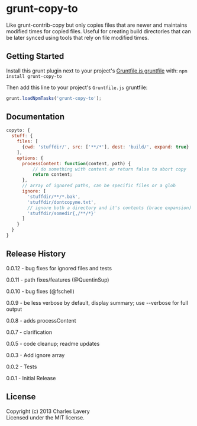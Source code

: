 # grunt-copy-to

Like grunt-contrib-copy but only copies files that are newer and maintains modified times for copied files. Useful for creating build directories that can be later synced using tools that rely on file modified times.

## Getting Started
Install this grunt plugin next to your project's [Gruntfile.js gruntfile][getting_started] with: `npm install grunt-copy-to`

Then add this line to your project's `Gruntfile.js` gruntfile:

```javascript
grunt.loadNpmTasks('grunt-copy-to');
```

[grunt]: http://gruntjs.com/
[getting_started]: https://github.com/gruntjs/grunt/blob/master/docs/getting_started.md

## Documentation

```javascript
copyto: {
  stuff: {
    files: [
      {cwd: 'stuffdir/', src: ['**/*'], dest: 'build/', expand: true}
    ],
    options: {
      processContent: function(content, path) {
          // do something with content or return false to abort copy
          return content;
      },
      // array of ignored paths, can be specific files or a glob
      ignore: [
        'stuffdir/**/*.bak',
        'stuffdir/dontcopyme.txt',
        // ignore both a directory and it's contents (brace expansion)
        'stuffdir/somedir{,/**/*}'
      ]
    }
  }
}
```

## Release History

0.0.12 - bug fixes for ignored files and tests

0.0.11 - path fixes/features (@QuentinSup)

0.0.10 - bug fixes (@fschell)

0.0.9 - be less verbose by default, display summary; use --verbose for full output

0.0.8 - adds processContent 

0.0.7 - clarification

0.0.5 - code cleanup; readme updates

0.0.3 - Add ignore array

0.0.2 - Tests

0.0.1 - Initial Release

## License
Copyright (c) 2013 Charles Lavery  
Licensed under the MIT license.
